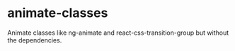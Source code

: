 # animate-classes
Animate classes like ng-animate and react-css-transition-group but without the dependencies.
